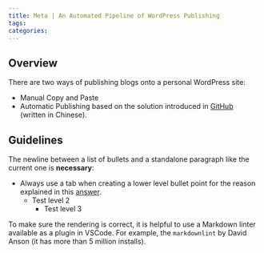 ```yaml
---
title: Meta | An Automated Pipeline of WordPress Publishing
tags: 
categories:
---
```


## Overview

There are two ways of publishing blogs onto a personal WordPress site:

- Manual Copy and Paste
- Automatic Publishing based on the solution introduced in [GitHub](https://github.com/zhaoolee/WordPressXMLRPCTools) (written in Chinese).

## Guidelines

The newline between a list of bullets and a standalone paragraph like the current one is **necessary**:

- Always use a tab when creating a lower level bullet point for the reason explained in this [answer](https://stackoverflow.com/a/70791200/7784797).
  - Test level 2
    - Test level 3

To make sure the rendering is correct, it is helpful to use a Markdown linter available as a plugin in VSCode. For example, the `markdownlint` by David Anson (it has more than 5 million installs).
